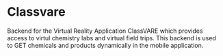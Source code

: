# Classvare
Backend for the Virtual Reality Application ClassVARE which provides access to virtul chemistry labs and virtual field trips. This backend is used to GET chemicals and products dynamically in the mobile application.  
